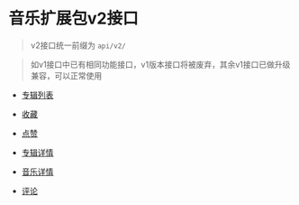 # 音乐扩展包v2接口

> v2接口统一前缀为 `api/v2/`

> 如v1接口中已有相同功能接口，v1版本接口将被废弃，其余v1接口已做升级兼容，可以正常使用

- [专辑列表](/documents/v2/specials.md)

- [收藏](/documents/v2/collections.md)

- [点赞](/documents/v2/like.md)

- [专辑详情](/documents/v2/special-show.md)

- [音乐详情](/documents/v2/music-show.md)

- [评论](/documents/v2/comments.md)